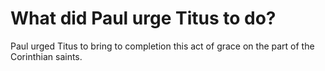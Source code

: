# What did Paul urge Titus to do?

Paul urged Titus to bring to completion this act of grace on the part of the Corinthian saints.
